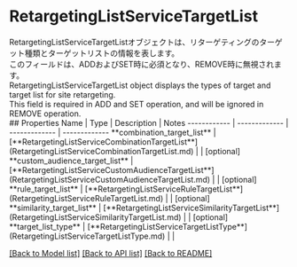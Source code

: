 # RetargetingListServiceTargetList

<div lang=\"ja\"> RetargetingListServiceTargetListオブジェクトは、リターゲティングのターゲット種類とターゲットリストの情報を表します。<br> このフィールドは、ADDおよびSET時に必須となり、REMOVE時に無視されます。 </div> <div lang=\"en\"> RetargetingListServiceTargetList object displays the types of target and target list for site retargeting. <br> This field is required in ADD and SET operation, and will be ignored in REMOVE operation. </div> 
## Properties
Name | Type | Description | Notes
------------ | ------------- | ------------- | -------------
**combination_target_list** | [**RetargetingListServiceCombinationTargetList**](RetargetingListServiceCombinationTargetList.md) |  | [optional] 
**custom_audience_target_list** | [**RetargetingListServiceCustomAudienceTargetList**](RetargetingListServiceCustomAudienceTargetList.md) |  | [optional] 
**rule_target_list** | [**RetargetingListServiceRuleTargetList**](RetargetingListServiceRuleTargetList.md) |  | [optional] 
**similarity_target_list** | [**RetargetingListServiceSimilarityTargetList**](RetargetingListServiceSimilarityTargetList.md) |  | [optional] 
**target_list_type** | [**RetargetingListServiceTargetListType**](RetargetingListServiceTargetListType.md) |  | 

[[Back to Model list]](../README.md#documentation-for-models) [[Back to API list]](../README.md#documentation-for-api-endpoints) [[Back to README]](../README.md)


